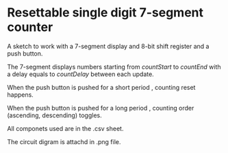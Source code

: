 # Resettable single digit 7-segment counter

A sketch to work with a 7-segment display and 8-bit shift register and a push button.<br />

The 7-segment displays numbers starting from *countStart* to *countEnd* with a delay equals to *countDelay* between each update.<br />

When the push button is pushed for a short period , counting reset happens.<br />

When the push button is pushed for a long period , counting order (ascending, descending) toggles.<br />

All componets used are in the .csv sheet.<br />

The circuit digram is attachd in .png file.
